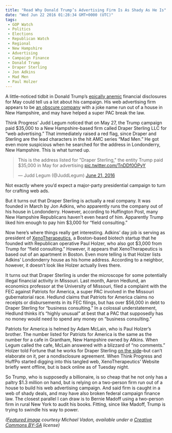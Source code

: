 ```yaml
---
title: "Read Why Donald Trump’s Advertising Firm Is As Shady As He Is"
date: "Wed Jun 22 2016 01:28:34 GMT+0000 (UTC)"
tags: 
 - GOP Watch
 - Politics
 - Elections
 - Republican Watch
 - Regional
 - New Hampshire
 - Advertising
 - Campaign Finance
 - Donald Trump
 - Draper Sterling
 - Jon Adkins
 - Mad Men
 - Paul Holzer
---
```

<p><!-- Quick Adsense WordPress Plugin: http://quicksense.net/ --></p><p>A little-noticed tidbit in Donald Trump&#x2019;s <a href="http://www.liberalamerica.org/2016/06/21/trump-campaign-nearly-broke-getting-crushed-clinton-machine/">epically anemic</a> financial disclosures for May could tell us a lot about his campaign. His web advertising firm appears to be <a href="http://thinkprogress.org/politics/2016/06/21/3790715/weird-story-behind-trump-campaigns-35000-payment-draper-sterling-advertising/" onclick="__gaTracker(&apos;send&apos;, &apos;event&apos;, &apos;outbound-article&apos;, &apos;http://thinkprogress.org/politics/2016/06/21/3790715/weird-story-behind-trump-campaigns-35000-payment-draper-sterling-advertising/&apos;, &apos;an obscure company&apos;);">an obscure company</a>&#xA0;with a joke name run out of a house in New Hampshire, and may have helped a super PAC break the law.</p><p>Think Progress&#x2019; Judd Legum noticed that on May 27, the Trump campaign paid $35,000 to a New Hampshire-based firm called Draper Sterling LLC for &#x201C;web advertising.&#x201D; That immediately raised a red flag, since Draper and Sterling are the lead characters in the hit AMC series &#x201C;Mad Men.&#x201D; He got even more suspicious when he searched for the address in Londonderry, New Hampshire. This is what turned up.</p><blockquote class="twitter-tweet" data-width="500"><p lang="en" dir="ltr">This is the address listed for &quot;Draper Sterling,&quot; the entity Trump paid $35,000 in May for advertising <a href="https://t.co/TnDDf0OPyY" onclick="__gaTracker(&apos;send&apos;, &apos;event&apos;, &apos;outbound-article&apos;, &apos;https://t.co/TnDDf0OPyY&apos;, &apos;pic.twitter.com/TnDDf0OPyY&apos;);">pic.twitter.com/TnDDf0OPyY</a></p>
<p>&#x2014; Judd Legum (@JuddLegum) <a href="https://twitter.com/JuddLegum/status/745096813821177856" onclick="__gaTracker(&apos;send&apos;, &apos;event&apos;, &apos;outbound-article&apos;, &apos;https://twitter.com/JuddLegum/status/745096813821177856&apos;, &apos;June 21, 2016&apos;);">June 21, 2016</a></p></blockquote><p><script async src="//platform.twitter.com/widgets.js" charset="utf-8"></script></p><p>Not exactly where you&#x2019;d expect a major-party presidential campaign to turn for crafting web ads.</p><p>But it turns out that Draper Sterling is actually a real company. It was founded in&#xA0;March&#xA0;by Jon Adkins, who apparently runs the company out of his house in Londonderry. However, according to Huffington Post, many New Hampshire Republicans haven&#x2019;t even heard of him. Apparently Trump liked him enough to pay him $3,000 for &#x201C;field consulting.&#x201D;</p><p>Now here&#x2019;s where things really get interesting. Adkins&#x2019; day job is serving as president of <a href="http://xenotherapeutics.org/" onclick="__gaTracker(&apos;send&apos;, &apos;event&apos;, &apos;outbound-article&apos;, &apos;http://xenotherapeutics.org/&apos;, &apos;XenoTherapeutics&apos;);">XenoTherapeutics</a>, a Boston-based biotech&#xA0;startup that he founded with Republican operative Paul Holzer, who also got $3,000 from Trump for &#x201C;field consulting.&#x201D; However, it appears that XenoTherapeutics is based out of an apartment in Boston. Even more telling is that Holzer lists Adkins&#x2019; Londonderry house as his home address. According to a neighbor, however, it doesn&#x2019;t look like Holzer actually lives there.</p><p>It turns out that Draper Sterling is under the microscope for some potentially illegal financial activity in Missouri. Last month, Aaron Hedlund, an economics professor at the University of Missouri, filed a complaint with the FEC against Patriots for America, a super PAC involved in the Missouri gubernatorial race. Hedlund claims that Patriots for America claims no receipts or disbursements in its FEC filings, but has over $56,000 in debt to Draper Sterling for &#x201C;business consulting.&#x201D; In a colossal understatement, Hedlund thinks it&#x2019;s &#x201C;highly unusual&#x201D; at best that a PAC that supposedly has no money would need to spend any money on &#x201C;business consulting.&#x201D;</p><p>Patriots for America is helmed by Adam McLain, who is Paul Holzer&#x2019;s brother. The number listed for Patriots for America is the same as the number for a cafe in Grantham, New Hampshire owned by Atkins. When Legum called the cafe, McLain answered with a blizzard of &#x201C;no comments.&#x201D; Holzer told Fortune that he works for Draper Sterling <a href="http://fortune.com/2016/06/21/trump-mad-men/" onclick="__gaTracker(&apos;send&apos;, &apos;event&apos;, &apos;outbound-article&apos;, &apos;http://fortune.com/2016/06/21/trump-mad-men/&apos;, &apos;on the side&apos;);">on the side</a>&#x2013;but can&#x2019;t elaborate on it, per a nondisclosure agreement. When Think Progress and HuffPo started digging into this tangled web, XenoTherapeutics&#x2019; Website briefly went offline, but is back online as of Tuesday night.</p><p><!-- Quick Adsense WordPress Plugin: http://quicksense.net/ --></p><p>So Trump, who is supposedly a billionaire, is so cheap that he not only has a paltry $1.3 million on hand, but is relying on a two-person firm run out of a house to build his web advertising campaign. And said firm is caught in a web of shady deals, and may have also broken federal campaign finance law. The closest parallel I can draw is to Bernie Madoff using a two-person firm in rural New York to audit his books. Fitting, since like Madoff, Trump is trying to swindle his way to power.</p><p><em>(<a href="https://www.flickr.com/photos/80038275@N00/20724485306" onclick="__gaTracker(&apos;send&apos;, &apos;event&apos;, &apos;outbound-article&apos;, &apos;https://www.flickr.com/photos/80038275@N00/20724485306&apos;, &apos;Featured image&apos;);">Featured image</a> courtesy Michael Vadon, available under a <a href="https://creativecommons.org/licenses/by-sa/2.0/" onclick="__gaTracker(&apos;send&apos;, &apos;event&apos;, &apos;outbound-article&apos;, &apos;https://creativecommons.org/licenses/by-sa/2.0/&apos;, &apos;Creative Commons BY-SA&apos;);">Creative Commons BY-SA</a> license)</em></p><div style="font-size:0px;height:0px;line-height:0px;margin:0;padding:0;clear:both"></div>